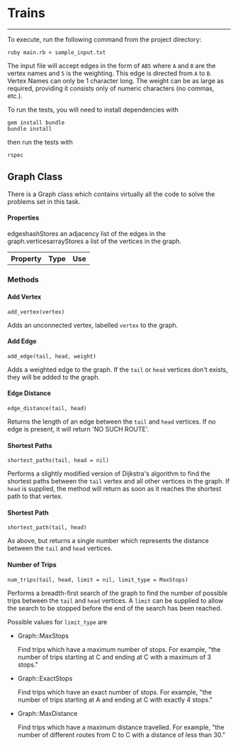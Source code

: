 # Trains
---

To execute, run the following command from the project directory:

	ruby main.rb < sample_input.txt

The input file will accept edges in the form of `AB5` where `A` and `B` are the vertex names and `5` is the weighting. This edge is directed from `A` to `B`. Vertex Names can only be 1 character long. The weight can be as large as required, providing it consists only of numeric characters (no commas, etc.).

To run the tests, you will need to install dependencies with

	gem install bundle
	bundle install

then run the tests with

	rspec


## Graph Class

There is a Graph class which contains virtually all the code to solve the problems set in this task.

#### Properties

<table>
	<tr>
		<th>Property</th>
		<th>Type</th>
		<th>Use</th>
	</tr>
	<tr>
		<tr>edges</tr>
		<tr>hash</tr>
		<tr>Stores an adjacency list of the edges in the graph.</tr>
	</tr>
	<tr>
		<tr>vertices</tr>
		<tr>array</tr>
		<tr>Stores a list of the vertices in the graph.</tr>
	</tr>
</table>

### Methods

#### Add Vertex

	add_vertex(vertex)

Adds an unconnected vertex, labelled `vertex` to the graph.

#### Add Edge

	add_edge(tail, head, weight)

Adds a weighted edge to the graph. If the `tail` or `head` vertices don't exists, they will be added to the graph.

#### Edge Distance

	edge_distance(tail, head)

Returns the length of an edge between the `tail` and `head` vertices. If no edge is present, it will return 'NO SUCH ROUTE'.

#### Shortest Paths

	shortest_paths(tail, head = nil)

Performs a slightly modified version of Dijkstra's algorithm to find the shortest paths between the `tail` vertex and all other vertices in the graph. If `head` is supplied, the method will return as soon as it reaches the shortest path to that vertex.

#### Shortest Path

	shortest_path(tail, head)

As above, but returns a single number which represents the distance between the `tail` and `head` vertices.

#### Number of Trips

	num_trips(tail, head, limit = nil, limit_type = MaxStops)

Performs a breadth-first search of the graph to find the number of possible trips between the `tail` and `head` vertices. A `limit` can be supplied to allow the search to be stopped before the end of the search has been reached.

Possible values for `limit_type` are

- Graph::MaxStops

  Find trips which have a maximum number of stops. For example, "the number of trips starting at C and ending at C with a maximum of 3 stops."

- Graph::ExactStops

  Find trips which have an exact number of stops. For example, "the number of trips starting at A and ending at C with exactly 4 stops."

- Graph::MaxDistance

  Find trips which have a maximum distance travelled. For example, "the number of different routes from C to C with a distance of less than 30."
